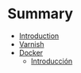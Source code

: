 # Summary

* [Introduction](README.md)
* [Varnish](Varnish/intro.md)
* [Docker](docker.md)
  * [Introducción](docker/introduccion.md)

